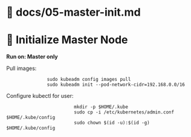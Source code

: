# 📄 docs/05-master-init.md


# 🚀 Initialize Master Node

**Run on: Master only**

Pull images:

                   sudo kubeadm config images pull
                   sudo kubeadm init --pod-network-cidr=192.168.0.0/16


Configure kubectl for user:

                             mkdir -p $HOME/.kube
                             sudo cp -i /etc/kubernetes/admin.conf $HOME/.kube/config
                             sudo chown $(id -u):$(id -g) $HOME/.kube/config
                             
